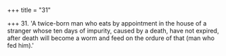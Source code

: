+++
title = "31"

+++
31. 'A twice-born man who eats by appointment in the house of a stranger whose ten days of impurity, caused by a death, have not expired, after death will become a worm and feed on the ordure of that (man who fed him).'
